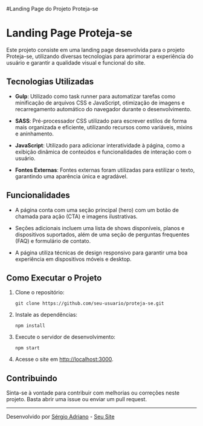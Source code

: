 #Landing Page do Projeto Proteja-se

# Landing Page Proteja-se

Este projeto consiste em uma landing page desenvolvida para o projeto Proteja-se, utilizando diversas tecnologias para aprimorar a experiência do usuário e garantir a qualidade visual e funcional do site.

## Tecnologias Utilizadas

- **Gulp**: Utilizado como task runner para automatizar tarefas como minificação de arquivos CSS e JavaScript, otimização de imagens e recarregamento automático do navegador durante o desenvolvimento.

- **SASS**: Pré-processador CSS utilizado para escrever estilos de forma mais organizada e eficiente, utilizando recursos como variáveis, mixins e aninhamento.

- **JavaScript**: Utilizado para adicionar interatividade à página, como a exibição dinâmica de conteúdos e funcionalidades de interação com o usuário.

- **Fontes Externas**: Fontes externas foram utilizadas para estilizar o texto, garantindo uma aparência única e agradável.

## Funcionalidades

- A página conta com uma seção principal (hero) com um botão de chamada para ação (CTA) e imagens ilustrativas.

- Seções adicionais incluem uma lista de shows disponíveis, planos e dispositivos suportados, além de uma seção de perguntas frequentes (FAQ) e formulário de contato.

- A página utiliza técnicas de design responsivo para garantir uma boa experiência em dispositivos móveis e desktop.

## Como Executar o Projeto

1. Clone o repositório:
   ```
   git clone https://github.com/seu-usuario/proteja-se.git
   ```

2. Instale as dependências:
   ```
   npm install
   ```

3. Execute o servidor de desenvolvimento:
   ```
   npm start
   ```

4. Acesse o site em [http://localhost:3000](http://localhost:3000).

## Contribuindo

Sinta-se à vontade para contribuir com melhorias ou correções neste projeto. Basta abrir uma issue ou enviar um pull request.

---

Desenvolvido por [Sérgio Adriano](https://github.com/SergioAdrianoMCaetano) - [Seu Site](https://seusite.com)